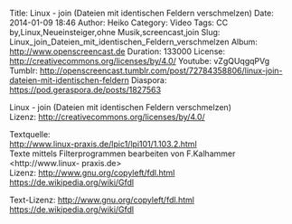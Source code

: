 Title: Linux - join (Dateien mit identischen Feldern verschmelzen)
Date: 2014-01-09 18:46
Author: Heiko
Category: Video
Tags: CC by,Linux,Neueinsteiger,ohne Musik,screencast,join
Slug: Linux_join_Dateien_mit_identischen_Feldern_verschmelzen
Album: http://www.openscreencast.de
Duration: 133000
License: http://creativecommons.org/licenses/by/4.0/
Youtube: vZgQUqgqPVg
Tumblr: http://openscreencast.tumblr.com/post/72784358806/linux-join-dateien-mit-identischen-feldern
Diaspora: https://pod.geraspora.de/posts/1827563

Linux - join (Dateien mit identischen Feldern verschmelzen)  
Lizenz: <http://creativecommons.org/licenses/by/4.0/>  
  
Textquelle:  
<http://www.linux-praxis.de/lpic1/lpi101/1.103.2.html>  
Texte mittels Filterprogrammen bearbeiten von F.Kalhammer <http://www.linux-
praxis.de>  
Lizenz: <http://www.gnu.org/copyleft/fdl.html>
<https://de.wikipedia.org/wiki/Gfdl>  
  
Text-Lizenz: <http://www.gnu.org/copyleft/fdl.html>
<https://de.wikipedia.org/wiki/Gfdl>

